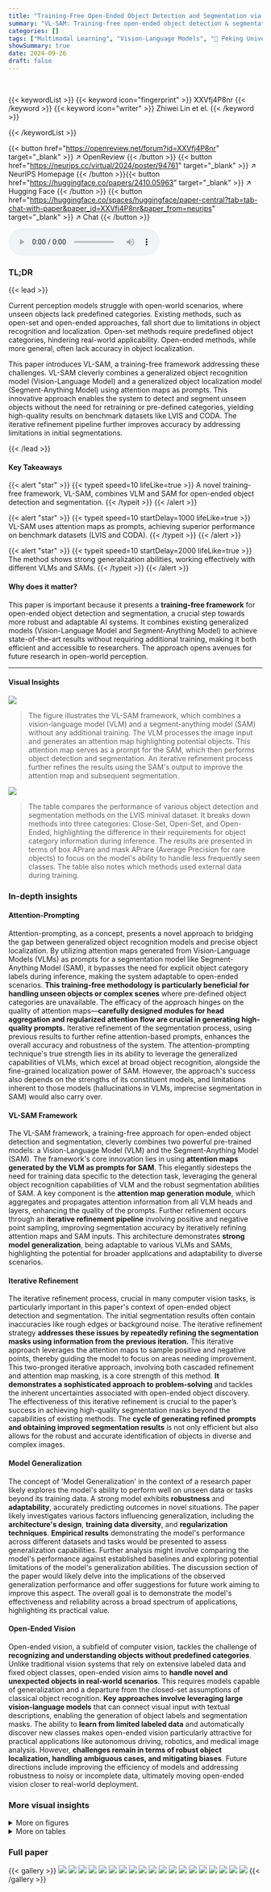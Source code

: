 ```yaml
---
title: "Training-Free Open-Ended Object Detection and Segmentation via Attention as Prompts"
summary: "VL-SAM: Training-free open-ended object detection & segmentation using attention maps as prompts, surpassing previous methods on LVIS and CODA datasets."
categories: []
tags: ["Multimodal Learning", "Vision-Language Models", "🏢 Peking University",]
showSummary: true
date: 2024-09-26
draft: false
---
```


<br>

{{< keywordList >}}
{{< keyword icon="fingerprint" >}} XXVfj4P8nr {{< /keyword >}}
{{< keyword icon="writer" >}} Zhiwei Lin et el. {{< /keyword >}}
 
{{< /keywordList >}}

{{< button href="https://openreview.net/forum?id=XXVfj4P8nr" target="_blank" >}}
↗ OpenReview
{{< /button >}}
{{< button href="https://neurips.cc/virtual/2024/poster/94761" target="_blank" >}}
↗ NeurIPS Homepage
{{< /button >}}{{< button href="https://huggingface.co/papers/2410.05963" target="_blank" >}}
↗ Hugging Face
{{< /button >}}
{{< button href="https://huggingface.co/spaces/huggingface/paper-central?tab=tab-chat-with-paper&paper_id=XXVfj4P8nr&paper_from=neurips" target="_blank" >}}
↗ Chat
{{< /button >}}



<audio controls>
    <source src="https://ai-paper-reviewer.com/XXVfj4P8nr/podcast.wav" type="audio/wav">
    Your browser does not support the audio element.
</audio>


### TL;DR


{{< lead >}}

Current perception models struggle with open-world scenarios, where unseen objects lack predefined categories.  Existing methods, such as open-set and open-ended approaches, fall short due to limitations in object recognition and localization.  Open-set methods require predefined object categories, hindering real-world applicability. Open-ended methods, while more general, often lack accuracy in object localization. 

This paper introduces VL-SAM, a training-free framework addressing these challenges. VL-SAM cleverly combines a generalized object recognition model (Vision-Language Model) and a generalized object localization model (Segment-Anything Model) using attention maps as prompts.  This innovative approach enables the system to detect and segment unseen objects without the need for retraining or pre-defined categories, yielding high-quality results on benchmark datasets like LVIS and CODA. The iterative refinement pipeline further improves accuracy by addressing limitations in initial segmentations.

{{< /lead >}}


#### Key Takeaways

{{< alert "star" >}}
{{< typeit speed=10 lifeLike=true >}} A novel training-free framework, VL-SAM, combines VLM and SAM for open-ended object detection and segmentation. {{< /typeit >}}
{{< /alert >}}

{{< alert "star" >}}
{{< typeit speed=10 startDelay=1000 lifeLike=true >}} VL-SAM uses attention maps as prompts, achieving superior performance on benchmark datasets (LVIS and CODA). {{< /typeit >}}
{{< /alert >}}

{{< alert "star" >}}
{{< typeit speed=10 startDelay=2000 lifeLike=true >}} The method shows strong generalization abilities, working effectively with different VLMs and SAMs. {{< /typeit >}}
{{< /alert >}}

#### Why does it matter?
This paper is important because it presents a **training-free framework** for open-ended object detection and segmentation, a crucial step towards more robust and adaptable AI systems.  It combines existing generalized models (Vision-Language Model and Segment-Anything Model) to achieve state-of-the-art results without requiring additional training, making it both efficient and accessible to researchers. The approach opens avenues for future research in open-world perception.

------
#### Visual Insights



![](https://ai-paper-reviewer.com/XXVfj4P8nr/figures_1_1.jpg)

> The figure illustrates the VL-SAM framework, which combines a vision-language model (VLM) and a segment-anything model (SAM) without any additional training.  The VLM processes the image input and generates an attention map highlighting potential objects. This attention map serves as a prompt for the SAM, which then performs object detection and segmentation. An iterative refinement process further refines the results using the SAM's output to improve the attention map and subsequent segmentation.





![](https://ai-paper-reviewer.com/XXVfj4P8nr/tables_6_1.jpg)

> The table compares the performance of various object detection and segmentation methods on the LVIS minival dataset.  It breaks down methods into three categories: Close-Set, Open-Set, and Open-Ended, highlighting the difference in their requirements for object category information during inference.  The results are presented in terms of box APrare and mask APrare (Average Precision for rare objects) to focus on the model's ability to handle less frequently seen classes.  The table also notes which methods used external data during training.





### In-depth insights


#### Attention-Prompting
Attention-prompting, as a concept, presents a novel approach to bridging the gap between generalized object recognition models and precise object localization.  By utilizing attention maps generated from Vision-Language Models (VLMs) as prompts for a segmentation model like Segment-Anything Model (SAM), it bypasses the need for explicit object category labels during inference, making the system adaptable to open-ended scenarios. **This training-free methodology is particularly beneficial for handling unseen objects or complex scenes** where pre-defined object categories are unavailable. The efficacy of the approach hinges on the quality of attention maps—**carefully designed modules for head aggregation and regularized attention flow are crucial in generating high-quality prompts.**  Iterative refinement of the segmentation process, using previous results to further refine attention-based prompts, enhances the overall accuracy and robustness of the system. The attention-prompting technique's true strength lies in its ability to leverage the generalized capabilities of VLMs, which excel at broad object recognition, alongside the fine-grained localization power of SAM.  However, the approach's success also depends on the strengths of its constituent models, and limitations inherent to those models (hallucinations in VLMs, imprecise segmentation in SAM) would also carry over.

#### VL-SAM Framework
The VL-SAM framework, a training-free approach for open-ended object detection and segmentation, cleverly combines two powerful pre-trained models: a Vision-Language Model (VLM) and the Segment-Anything Model (SAM).  The framework's core innovation lies in using **attention maps generated by the VLM as prompts for SAM**. This elegantly sidesteps the need for training data specific to the detection task, leveraging the general object recognition capabilities of VLM and the robust segmentation abilities of SAM. A key component is the **attention map generation module**, which aggregates and propagates attention information from all VLM heads and layers, enhancing the quality of the prompts.  Further refinement occurs through an **iterative refinement pipeline** involving positive and negative point sampling, improving segmentation accuracy by iteratively refining attention maps and SAM inputs.  This architecture demonstrates **strong model generalization**, being adaptable to various VLMs and SAMs, highlighting the potential for broader applications and adaptability to diverse scenarios.

#### Iterative Refinement
The iterative refinement process, crucial in many computer vision tasks, is particularly important in this paper's context of open-ended object detection and segmentation.  The initial segmentation results often contain inaccuracies like rough edges or background noise.  The iterative refinement strategy **addresses these issues by repeatedly refining the segmentation masks using information from the previous iteration.** This iterative approach leverages the attention maps to sample positive and negative points, thereby guiding the model to focus on areas needing improvement. This two-pronged iterative approach, involving both cascaded refinement and attention map masking, is a core strength of this method.  **It demonstrates a sophisticated approach to problem-solving** and tackles the inherent uncertainties associated with open-ended object discovery. The effectiveness of this iterative refinement is crucial to the paper’s success in achieving high-quality segmentation masks beyond the capabilities of existing methods. The **cycle of generating refined prompts and obtaining improved segmentation results** is not only efficient but also allows for the robust and accurate identification of objects in diverse and complex images.

#### Model Generalization
The concept of 'Model Generalization' in the context of a research paper likely explores the model's ability to perform well on unseen data or tasks beyond its training data.  A strong model exhibits **robustness** and **adaptability**, accurately predicting outcomes in novel situations.  The paper likely investigates various factors influencing generalization, including the **architecture's design**, **training data diversity**, and **regularization techniques**.  **Empirical results** demonstrating the model's performance across different datasets and tasks would be presented to assess generalization capabilities.  Further analysis might involve comparing the model's performance against established baselines and exploring potential limitations of the model's generalization abilities. The discussion section of the paper would likely delve into the implications of the observed generalization performance and offer suggestions for future work aiming to improve this aspect. The overall goal is to demonstrate the model's effectiveness and reliability across a broad spectrum of applications, highlighting its practical value.

#### Open-Ended Vision
Open-ended vision, a subfield of computer vision, tackles the challenge of **recognizing and understanding objects without predefined categories**.  Unlike traditional vision systems that rely on extensive labeled data and fixed object classes, open-ended vision aims to **handle novel and unexpected objects in real-world scenarios**. This requires models capable of generalization and a departure from the closed-set assumptions of classical object recognition.  **Key approaches involve leveraging large vision-language models** that can connect visual input with textual descriptions, enabling the generation of object labels and segmentation masks. The ability to **learn from limited labeled data** and automatically discover new classes makes open-ended vision particularly attractive for practical applications like autonomous driving, robotics, and medical image analysis. However, **challenges remain in terms of robust object localization, handling ambiguous cases, and mitigating biases**.  Future directions include improving the efficiency of models and addressing robustness to noisy or incomplete data, ultimately moving open-ended vision closer to real-world deployment.


### More visual insights

<details>
<summary>More on figures
</summary>


![](https://ai-paper-reviewer.com/XXVfj4P8nr/figures_3_1.jpg)

> This figure provides a high-level overview of the VL-SAM framework. It shows how the Vision-Language Model (VLM) and Segment-Anything Model (SAM) are integrated.  First, VLM processes the image and generates a list of potential objects. Then, for each object, an attention map is generated by a dedicated module that aggregates information from multiple heads and layers of the VLM. These attention maps guide SAM, which uses point sampling and iterative refinement for more accurate object detection and segmentation.


![](https://ai-paper-reviewer.com/XXVfj4P8nr/figures_4_1.jpg)

> This figure illustrates the head aggregation step in the VL-SAM framework.  The input is a stack of attention maps from multiple heads of the Vision-Language Model (VLM).  A MeanMax operation is applied to the attention head weights to generate a single set of weights (W). These weights are then used to weight the individual attention maps from each head before they are aggregated to produce a final attention map.


![](https://ai-paper-reviewer.com/XXVfj4P8nr/figures_4_2.jpg)

> This figure illustrates the attention flow mechanism used in VL-SAM.  Attention maps from each layer of the Vision-Language Model (VLM) are aggregated and propagated to the next layer using a process described in equation (3). This iterative refinement helps to produce a more comprehensive and accurate attention map that highlights regions of interest for object detection and segmentation.


![](https://ai-paper-reviewer.com/XXVfj4P8nr/figures_4_3.jpg)

> This figure demonstrates the attention flow mechanism in VL-SAM and the problem of attention collapse. The leftmost column shows the input image. The middle column visualizes the attention flow without regularization, exhibiting the issue of attention collapse, where attention focuses on a few areas, even though it should cover the whole image. In the rightmost column, the regularized attention flow is presented; it effectively prevents the collapse and shows an improved distribution of attention, leading to a more complete and accurate description of the scene generated by VLM.  This directly impacts the quality of the prompts used for object segmentation.


</details>




<details>
<summary>More on tables
</summary>


![](https://ai-paper-reviewer.com/XXVfj4P8nr/tables_7_1.jpg)
> This table compares the performance of various object detection methods on the CODA dataset, focusing on the mAR (mean Average Recall), AR50 (average recall at 50% IoU), and AR75 (average recall at 75% IoU) metrics.  It categorizes methods as Close-Set, Open-Set, and Open-Ended, highlighting the impact of utilizing VLMs and whether or not training is involved.  The 'Oracle' row provides an upper bound performance using ground truth information.

![](https://ai-paper-reviewer.com/XXVfj4P8nr/tables_7_2.jpg)
> This table compares the performance of various object detection and segmentation methods on the LVIS minival dataset.  It categorizes methods into three types: Close-Set, Open-Set, and Open-Ended, based on whether predefined object categories are needed during inference. The table shows the box APrare and mask APrare for each method, highlighting the performance on rare object categories. The use of external data in certain methods is also indicated.

![](https://ai-paper-reviewer.com/XXVfj4P8nr/tables_8_1.jpg)
> This table presents the ablation study results for the attention generation module in the VL-SAM framework. It shows the impact of different components on the model's performance, measured by mean Average Recall (mAR) on the CODA dataset. The components include: Naive Attention Map, Attention Flow (with and without regularization), and Head Weight. The results demonstrate that using the proposed modules significantly improves the quality of generated attention maps.

![](https://ai-paper-reviewer.com/XXVfj4P8nr/tables_8_2.jpg)
> This table shows the results of using different vision-language models (CogVLM, MiniGPT-4, LLaVA) and segmentation models (SAM, MobileSAM) in the VL-SAM framework.  It demonstrates the model's generalization ability by showcasing performance variations with different combinations of these models. The mAR (mean Average Recall) metric is used to evaluate the object detection performance. 

</details>




### Full paper

{{< gallery >}}
<img src="https://ai-paper-reviewer.com/XXVfj4P8nr/1.png" class="grid-w50 md:grid-w33 xl:grid-w25" />
<img src="https://ai-paper-reviewer.com/XXVfj4P8nr/2.png" class="grid-w50 md:grid-w33 xl:grid-w25" />
<img src="https://ai-paper-reviewer.com/XXVfj4P8nr/3.png" class="grid-w50 md:grid-w33 xl:grid-w25" />
<img src="https://ai-paper-reviewer.com/XXVfj4P8nr/4.png" class="grid-w50 md:grid-w33 xl:grid-w25" />
<img src="https://ai-paper-reviewer.com/XXVfj4P8nr/5.png" class="grid-w50 md:grid-w33 xl:grid-w25" />
<img src="https://ai-paper-reviewer.com/XXVfj4P8nr/6.png" class="grid-w50 md:grid-w33 xl:grid-w25" />
<img src="https://ai-paper-reviewer.com/XXVfj4P8nr/7.png" class="grid-w50 md:grid-w33 xl:grid-w25" />
<img src="https://ai-paper-reviewer.com/XXVfj4P8nr/8.png" class="grid-w50 md:grid-w33 xl:grid-w25" />
<img src="https://ai-paper-reviewer.com/XXVfj4P8nr/9.png" class="grid-w50 md:grid-w33 xl:grid-w25" />
<img src="https://ai-paper-reviewer.com/XXVfj4P8nr/10.png" class="grid-w50 md:grid-w33 xl:grid-w25" />
<img src="https://ai-paper-reviewer.com/XXVfj4P8nr/11.png" class="grid-w50 md:grid-w33 xl:grid-w25" />
<img src="https://ai-paper-reviewer.com/XXVfj4P8nr/12.png" class="grid-w50 md:grid-w33 xl:grid-w25" />
<img src="https://ai-paper-reviewer.com/XXVfj4P8nr/13.png" class="grid-w50 md:grid-w33 xl:grid-w25" />
<img src="https://ai-paper-reviewer.com/XXVfj4P8nr/14.png" class="grid-w50 md:grid-w33 xl:grid-w25" />
<img src="https://ai-paper-reviewer.com/XXVfj4P8nr/15.png" class="grid-w50 md:grid-w33 xl:grid-w25" />
<img src="https://ai-paper-reviewer.com/XXVfj4P8nr/16.png" class="grid-w50 md:grid-w33 xl:grid-w25" />
<img src="https://ai-paper-reviewer.com/XXVfj4P8nr/17.png" class="grid-w50 md:grid-w33 xl:grid-w25" />
<img src="https://ai-paper-reviewer.com/XXVfj4P8nr/18.png" class="grid-w50 md:grid-w33 xl:grid-w25" />
<img src="https://ai-paper-reviewer.com/XXVfj4P8nr/19.png" class="grid-w50 md:grid-w33 xl:grid-w25" />
{{< /gallery >}}